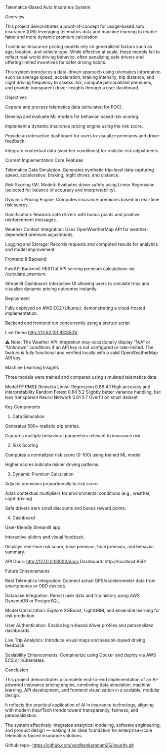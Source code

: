Telematics-Based Auto Insurance System

Overview

This project demonstrates a proof-of-concept for usage-based auto insurance (UBI) leveraging telematics data and machine learning to enable fairer and more dynamic premium calculation.

Traditional insurance pricing models rely on generalized factors such as age, location, and vehicle type. While effective at scale, these models fail to reflect real-world driving behavior, often penalizing safe drivers and offering limited incentives for safer driving habits.

This system introduces a data-driven approach using telematics information such as average speed, acceleration, braking intensity, trip distance, and night driving frequency to assess risk, compute personalized premiums, and provide transparent driver insights through a user dashboard.

Objectives

Capture and process telematics data (simulated for POC).

Develop and evaluate ML models for behavior-based risk scoring.

Implement a dynamic insurance pricing engine using the risk score.

Provide an interactive dashboard for users to visualize premiums and driver feedback.

Integrate contextual data (weather conditions) for realistic risk adjustments

Current Implementation
Core Features

Telematics Data Simulation: Generates synthetic trip-level data capturing speed, acceleration, braking, night drives, and distance.

Risk Scoring (ML Model): Evaluates driver safety using Linear Regression (selected for balance of accuracy and interpretability).

Dynamic Pricing Engine: Computes insurance premiums based on real-time risk scores.

Gamification: Rewards safe drivers with bonus points and positive reinforcement messages.

Weather Context Integration: Uses OpenWeatherMap API for weather-dependent premium adjustments.

Logging and Storage: Records requests and computed results for analytics and model improvement

Frontend & Backend

FastAPI Backend: RESTful API serving premium calculations via /calculate_premium.

Streamlit Dashboard: Interactive UI allowing users to simulate trips and visualize dynamic pricing outcomes instantly

Deployment

Fully deployed on AWS EC2 (Ubuntu), demonstrating a cloud-hosted implementation.

Backend and frontend run concurrently using a startup script

Live Demo
http://13.62.101.93:8501/

⚠️ Note: The Weather API integration may occasionally display “N/A” or “Unknown” conditions if an API key is not configured or rate-limited.
The feature is fully functional and verified locally with a valid OpenWeatherMap API key.

Machine Learning Insights

Three models were trained and compared using simulated telematics data:

Model	R²	RMSE	Remarks
Linear Regression	0.89	4.1	High accuracy and interpretability
Random Forest	0.84	5.2	Slightly better variance handling, but less transparent
Neural Network	0.81	5.7	Overfit on small dataset

Key Components
1. Data Simulation

Generates 500+ realistic trip entries.

Captures multiple behavioral parameters relevant to insurance risk.

2. Risk Scoring

Computes a normalized risk score (0–100) using trained ML model.

Higher scores indicate riskier driving patterns.

3. Dynamic Premium Calculation

Adjusts premiums proportionally to risk score.

Adds contextual multipliers for environmental conditions (e.g., weather, night driving).

Safe drivers earn small discounts and bonus reward points.

4. Dashboard

User-friendly Streamlit app.

Interactive sliders and visual feedback.

Displays real-time risk score, base premium, final premium, and behavior summary.

API Docs: http://127.0.0.1:8000/docs
Dashboard: http://localhost:8501

Future Enhancements

Real Telematics Integration: Connect actual GPS/accelerometer data from smartphones or OBD devices.

Database Integration: Persist user data and trip history using AWS DynamoDB or PostgreSQL.

Model Optimization: Explore XGBoost, LightGBM, and ensemble learning for risk prediction.

User Authentication: Enable login-based driver profiles and personalized dashboards.

Live Trip Analytics: Introduce visual maps and session-based driving feedback.

Scalability Enhancements: Containerize using Docker and deploy via AWS ECS or Kubernetes.

Conclusion

This project demonstrates a complete end-to-end implementation of an AI-powered insurance pricing engine, combining data simulation, machine learning, API development, and frontend visualization in a scalable, modular design.

It reflects the practical application of AI in insurance technology, aligning with modern InsurTech trends toward transparency, fairness, and personalization.

The system effectively integrates analytical modeling, software engineering, and product design — making it an ideal foundation for enterprise-scale telematics-based insurance solutions.



Github repo- https://github.com/vardhankaranam25/insurity.git

